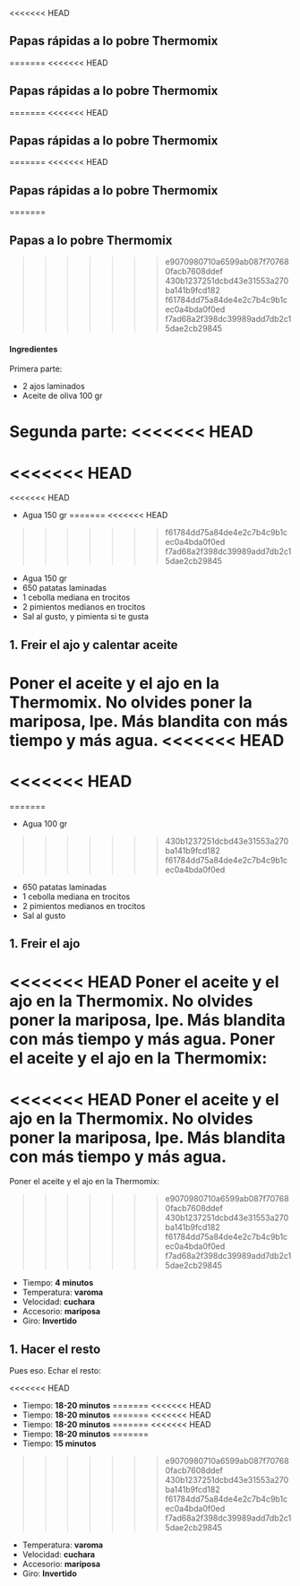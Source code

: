 <<<<<<< HEAD
## Papas rápidas a lo pobre Thermomix
=======
<<<<<<< HEAD
## Papas rápidas a lo pobre Thermomix
=======
<<<<<<< HEAD
## Papas rápidas a lo pobre Thermomix
=======
<<<<<<< HEAD
## Papas rápidas a lo pobre Thermomix
=======
## Papas a lo pobre Thermomix
>>>>>>> e9070980710a6599ab087f707680facb7608ddef
>>>>>>> 430b1237251dcbd43e31553a270ba141b9fcd182
>>>>>>> f61784dd75a84de4e2c7b4c9b1cec0a4bda0f0ed
>>>>>>> f7ad68a2f398dc39989add7db2c15dae2cb29845

#### Ingredientes

Primera parte: 
* 2 ajos laminados
* Aceite de oliva 100 gr

Segunda parte:
<<<<<<< HEAD
=======
<<<<<<< HEAD
=======
<<<<<<< HEAD
* Agua 150 gr
=======
<<<<<<< HEAD
>>>>>>> f61784dd75a84de4e2c7b4c9b1cec0a4bda0f0ed
>>>>>>> f7ad68a2f398dc39989add7db2c15dae2cb29845
* Agua 150 gr
* 650 patatas laminadas
* 1 cebolla mediana en trocitos
* 2 pimientos medianos en trocitos
* Sal al gusto, y pimienta si te gusta

## 1. Freir el ajo y calentar aceite

Poner el aceite y el ajo en la Thermomix. No olvides poner la mariposa, Ipe. Más blandita con más tiempo y más agua.
<<<<<<< HEAD
=======
<<<<<<< HEAD
=======
=======
* Agua 100 gr
>>>>>>> 430b1237251dcbd43e31553a270ba141b9fcd182
>>>>>>> f61784dd75a84de4e2c7b4c9b1cec0a4bda0f0ed
* 650 patatas laminadas
* 1 cebolla mediana en trocitos
* 2 pimientos medianos en trocitos
* Sal al gusto

## 1. Freir el ajo

<<<<<<< HEAD
Poner el aceite y el ajo en la Thermomix. No olvides poner la mariposa, Ipe. Más blandita con más tiempo y más agua.
Poner el aceite y el ajo en la Thermomix: 
=======
<<<<<<< HEAD
Poner el aceite y el ajo en la Thermomix. No olvides poner la mariposa, Ipe. Más blandita con más tiempo y más agua.
=======
Poner el aceite y el ajo en la Thermomix: 
>>>>>>> e9070980710a6599ab087f707680facb7608ddef
>>>>>>> 430b1237251dcbd43e31553a270ba141b9fcd182
>>>>>>> f61784dd75a84de4e2c7b4c9b1cec0a4bda0f0ed
>>>>>>> f7ad68a2f398dc39989add7db2c15dae2cb29845

* Tiempo: **4 minutos** 
* Temperatura: **varoma**
* Velocidad: **cuchara**
* Accesorio: **mariposa**
* Giro: **Invertido**

## 1. Hacer el resto

Pues eso. Echar el resto:

<<<<<<< HEAD
* Tiempo: **18-20 minutos** 
=======
<<<<<<< HEAD
* Tiempo: **18-20 minutos** 
=======
<<<<<<< HEAD
* Tiempo: **18-20 minutos** 
=======
<<<<<<< HEAD
* Tiempo: **18-20 minutos** 
=======
* Tiempo: **15 minutos** 
>>>>>>> e9070980710a6599ab087f707680facb7608ddef
>>>>>>> 430b1237251dcbd43e31553a270ba141b9fcd182
>>>>>>> f61784dd75a84de4e2c7b4c9b1cec0a4bda0f0ed
>>>>>>> f7ad68a2f398dc39989add7db2c15dae2cb29845
* Temperatura: **varoma**
* Velocidad: **cuchara**
* Accesorio: **mariposa**
* Giro: **Invertido**